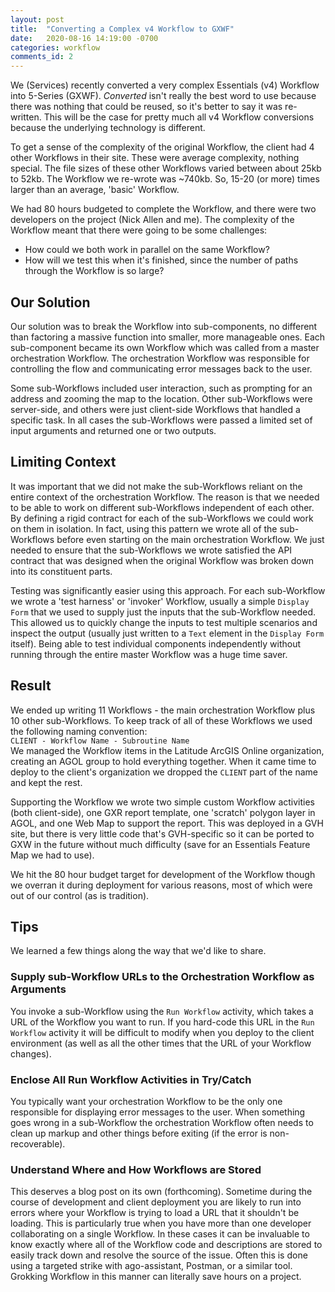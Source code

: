 ```yaml
---
layout: post
title:  "Converting a Complex v4 Workflow to GXWF"
date:   2020-08-16 14:19:00 -0700
categories: workflow
comments_id: 2
---
```


We (Services) recently converted a very complex Essentials (v4) Workflow into 5-Series (GXWF). *Converted* isn't really the best word to use because there was nothing that could be reused, so it's better to say it was re-written. This will be the case for pretty much all v4 Workflow conversions because the underlying technology is different.
  
To get a sense of the complexity of the original Workflow, the client had 4 other Workflows in their site. These were average complexity, nothing special. The file sizes of these other Workflows varied between about 25kb to 52kb. The Workflow we re-wrote was ~740kb. So, 15-20 (or more) times larger than an average, 'basic' Workflow.
  
We had 80 hours budgeted to complete the Workflow, and there were two developers on the project (Nick Allen and me). The complexity of the Workflow meant that there were going to be some challenges:
- How could we both work in parallel on the same Workflow?
- How will we test this when it's finished, since the number of paths through the Workflow is so large?
  
## Our Solution
Our solution was to break the Workflow into sub-components, no different than factoring a massive function into smaller, more manageable ones. Each sub-component became its own Workflow which was called from a master orchestration Workflow. The orchestration Workflow was responsible for controlling the flow and communicating error messages back to the user.
  
Some sub-Workflows included user interaction, such as prompting for an address and zooming the map to the location. Other sub-Workflows were server-side, and others were just client-side Workflows that handled a specific task. In all cases the sub-Workflows were passed a limited set of input arguments and returned one or two outputs.
  
## Limiting Context
It was important that we did not make the sub-Workflows reliant on the entire context of the orchestration Workflow. The reason is that we needed to be able to work on different sub-Workflows independent of each other. By defining a rigid contract for each of the sub-Workflows we could work on them in isolation. In fact, using this pattern we wrote all of the sub-Workflows before even starting on the main orchestration Workflow. We just needed to ensure that the sub-Workflows we wrote satisfied the API contract that was designed when the original Workflow was broken down into its constituent parts.
  
Testing was significantly easier using this approach. For each sub-Workflow we wrote a 'test harness' or 'invoker' Workflow, usually a simple `Display Form` that we used to supply just the inputs that the sub-Workflow needed. This allowed us to quickly change the inputs to test multiple scenarios and inspect the output (usually just written to a `Text` element in the `Display Form` itself). Being able to test individual components independently without running through the entire master Workflow was a huge time saver.
  
## Result
We ended up writing 11 Workflows - the main orchestration Workflow plus 10 other sub-Workflows. To keep track of all of these Workflows we used the following naming convention:  
`CLIENT - Workflow Name - Subroutine Name`  
We managed the Workflow items in the Latitude ArcGIS Online organization, creating an AGOL group to hold everything together. When it came time to deploy to the client's organization we dropped the `CLIENT` part of the name and kept the rest.
  
Supporting the Workflow we wrote two simple custom Workflow activities (both client-side), one GXR report template, one 'scratch' polygon layer in AGOL, and one Web Map to support the report. This was deployed in a GVH site, but there is very little code that's GVH-specific so it can be ported to GXW in the future without much difficulty (save for an Essentials Feature Map we had to use).

We hit the 80 hour budget target for development of the Workflow though we overran it during deployment for various reasons, most of which were out of our control (as is tradition).
  
## Tips
We learned a few things along the way that we'd like to share.  
### Supply sub-Workflow URLs to the Orchestration Workflow as Arguments
You invoke a sub-Workflow using the `Run Workflow` activity, which takes a URL of the Workflow you want to run. If you hard-code this URL in the `Run Workflow` activity it will be difficult to modify when you deploy to the client environment (as well as all the other times that the URL of your Workflow changes).
### Enclose All Run Workflow Activities in Try/Catch
You typically want your orchestration Workflow to be the only one responsible for displaying error messages to the user. When something goes wrong in a sub-Workflow the orchestration Workflow often needs to clean up markup and other things before exiting (if the error is non-recoverable).
### Understand Where and How Workflows are Stored
This deserves a blog post on its own (forthcoming). Sometime during the course of development and client deployment you are likely to run into errors where your Workflow is trying to load a URL that it shouldn't be loading. This is particularly true when you have more than one developer collaborating on a single Workflow. In these cases it can be invaluable to know exactly where all of the Workflow code and descriptions are stored to easily track down and resolve the source of the issue. Often this is done using a targeted strike with ago-assistant, Postman, or a similar tool. Grokking Workflow in this manner can literally save hours on a project.